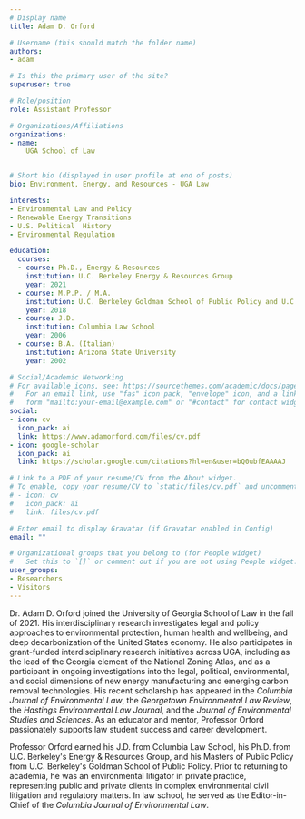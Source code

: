 ```yaml
---
# Display name
title: Adam D. Orford

# Username (this should match the folder name)
authors:
- adam

# Is this the primary user of the site?
superuser: true

# Role/position
role: Assistant Professor

# Organizations/Affiliations
organizations:
- name:
    UGA School of Law


# Short bio (displayed in user profile at end of posts)
bio: Environment, Energy, and Resources - UGA Law

interests:
- Environmental Law and Policy
- Renewable Energy Transitions
- U.S. Political  History 
- Environmental Regulation

education:
  courses:
  - course: Ph.D., Energy & Resources
    institution: U.C. Berkeley Energy & Resources Group
    year: 2021
  - course: M.P.P. / M.A.
    institution: U.C. Berkeley Goldman School of Public Policy and U.C. Berkeley Energy & Resources Group
    year: 2018
  - course: J.D.
    institution: Columbia Law School
    year: 2006
  - course: B.A. (Italian)
    institution: Arizona State University
    year: 2002

# Social/Academic Networking
# For available icons, see: https://sourcethemes.com/academic/docs/page-builder/#icons
#   For an email link, use "fas" icon pack, "envelope" icon, and a link in the
#   form "mailto:your-email@example.com" or "#contact" for contact widget.
social:
- icon: cv
  icon_pack: ai
  link: https://www.adamorford.com/files/cv.pdf
- icon: google-scholar
  icon_pack: ai
  link: https://scholar.google.com/citations?hl=en&user=bQ0ubfEAAAAJ

# Link to a PDF of your resume/CV from the About widget.
# To enable, copy your resume/CV to `static/files/cv.pdf` and uncomment the lines below.
# - icon: cv
#   icon_pack: ai
#   link: files/cv.pdf

# Enter email to display Gravatar (if Gravatar enabled in Config)
email: ""

# Organizational groups that you belong to (for People widget)
#   Set this to `[]` or comment out if you are not using People widget.
user_groups:
- Researchers
- Visitors
---
```


Dr. Adam D. Orford joined the University of Georgia School of Law in the fall of 2021. His interdisciplinary research investigates legal and policy approaches to environmental protection, human health and wellbeing, and deep decarbonization of the United States economy. He also participates in grant-funded interdisciplinary research initiatives across UGA, including as the lead of the Georgia element of the National Zoning Atlas, and as a participant in ongoing investigations into the legal, political, environmental, and social dimensions of new energy manufacturing and emerging carbon removal technologies. His recent scholarship has appeared in the *Columbia Journal of Environmental Law*, the *Georgetown Environmental Law Review*, the *Hastings Environmental Law Journal*, and the *Journal of Environmental Studies and Sciences*. As an educator and mentor, Professor Orford passionately supports law student success and career development. 

Professor Orford earned his J.D. from Columbia Law School, his Ph.D. from U.C. Berkeley's Energy & Resources Group, and his Masters of Public Policy from U.C. Berkeley's Goldman School of Public Policy. Prior to returning to academia, he was an environmental litigator in private practice, representing public and private clients in complex environmental civil litigation and regulatory matters. In law school, he served as the Editor-in-Chief of the *Columbia Journal of Environmental Law*.